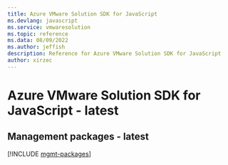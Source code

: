```yaml
---
title: Azure VMware Solution SDK for JavaScript
ms.devlang: javascript
ms.service: vmwaresolution
ms.topic: reference
ms.data: 08/09/2022
ms.author: jeffish
description: Reference for Azure VMware Solution SDK for JavaScript
author: xirzec
---
```

# Azure VMware Solution SDK for JavaScript - latest

## Management packages - latest
[!INCLUDE [mgmt-packages](vmware-solution-mgmt-index.md)]